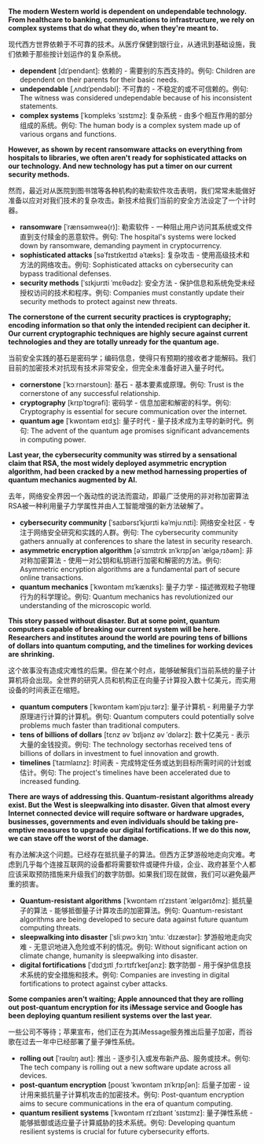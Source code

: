 **The modern Western world is dependent on undependable technology. From healthcare to banking, communications to infrastructure, we rely on complex systems that do what they do, when they're meant to.**

现代西方世界依赖于不可靠的技术。从医疗保健到银行业，从通讯到基础设施，我们依赖于那些按计划运作的复杂系统。

- **dependent** [dɪˈpendənt]: 依赖的 - 需要别的东西支持的。例句: Children are dependent on their parents for their basic needs.
- **undependable** [ˌʌndɪˈpendəbl]: 不可靠的 - 不稳定的或不可信赖的。例句: The witness was considered undependable because of his inconsistent statements.
- **complex systems** [ˈkɒmpleks ˈsɪstɪmz]: 复杂系统 - 由多个相互作用的部分组成的系统。例句: The human body is a complex system made up of various organs and functions.

**However, as shown by recent ransomware attacks on everything from hospitals to libraries, we often aren't ready for sophisticated attacks on our technology. And new technology has put a timer on our current security methods.**

然而，最近对从医院到图书馆等各种机构的勒索软件攻击表明，我们常常未能做好准备以应对对我们技术的复杂攻击。新技术给我们当前的安全方法设定了一个计时器。

- **ransomware** [ˈrænsəmweə(r)]: 勒索软件 - 一种阻止用户访问其系统或文件直到支付赎金的恶意软件。例句: The hospital's systems were locked down by ransomware, demanding payment in cryptocurrency.
- **sophisticated attacks** [səˈfɪstɪkeɪtɪd əˈtæks]: 复杂攻击 - 使用高级技术和方法的网络攻击。例句: Sophisticated attacks on cybersecurity can bypass traditional defenses.
- **security methods** [ˈsɪkjʊrɪti ˈmɛθədz]: 安全方法 - 保护信息和系统免受未经授权访问的技术和程序。例句: Companies must constantly update their security methods to protect against new threats.

**The cornerstone of the current security practices is cryptography; encoding information so that only the intended recipient can decipher it. Our current cryptographic techniques are highly secure against current technologies and they are totally unready for the quantum age.**

当前安全实践的基石是密码学；编码信息，使得只有预期的接收者才能解码。我们目前的加密技术对抗现有技术非常安全，但完全未准备好进入量子时代。

- **cornerstone** [ˈkɔːrnərstoʊn]: 基石 - 基本要素或原理。例句: Trust is the cornerstone of any successful relationship.
- **cryptography** [krɪpˈtɒɡrəfi]: 密码学 - 信息加密和解密的科学。例句: Cryptography is essential for secure communication over the internet.
- **quantum age** [ˈkwɒntəm eɪdʒ]: 量子时代 - 量子技术成为主导的新时代。例句: The advent of the quantum age promises significant advancements in computing power.

**Last year, the cybersecurity community was stirred by a sensational claim that RSA, the most widely deployed asymmetric encryption algorithm, had been cracked by a new method harnessing properties of quantum mechanics augmented by AI.**

去年，网络安全界因一个轰动性的说法而震动，即最广泛使用的非对称加密算法RSA被一种利用量子力学属性并由人工智能增强的新方法破解了。

- **cybersecurity community** [ˈsaɪbərsɪˈkjʊrɪti kəˈmjuːnɪti]: 网络安全社区 - 专注于网络安全研究和实践的人群。例句: The cybersecurity community gathers annually at conferences to share the latest in security research.
- **asymmetric encryption algorithm** [əˈsɪmɪtrɪk ɪnˈkrɪpʃən ˈælɡəˌrɪðəm]: 非对称加密算法 - 使用一对公钥和私钥进行加密和解密的方法。例句: Asymmetric encryption algorithms are a fundamental part of secure online transactions.
- **quantum mechanics** [ˈkwɒntəm mɪˈkænɪks]: 量子力学 - 描述微观粒子物理行为的科学理论。例句: Quantum mechanics has revolutionized our understanding of the microscopic world.

**This story passed without disaster. But at some point, quantum computers capable of breaking our current system will be here. Researchers and institutes around the world are pouring tens of billions of dollars into quantum computing, and the timelines for working devices are shrinking.**

这个故事没有造成灾难性的后果。但在某个时点，能够破解我们当前系统的量子计算机将会出现。全世界的研究人员和机构正在向量子计算投入数十亿美元，而实用设备的时间表正在缩短。

- **quantum computers** [ˈkwɒntəm kəmˈpjuːtərz]: 量子计算机 - 利用量子力学原理进行计算的计算机。例句: Quantum computers could potentially solve problems much faster than traditional computers.
- **tens of billions of dollars** [tɛnz əv ˈbɪljənz əv ˈdɒlərz]: 数十亿美元 - 表示大量的金钱投资。例句: The technology sectorhas received tens of billions of dollars in investment to fuel innovation and growth.
- **timelines** [ˈtaɪmlaɪnz]: 时间表 - 完成特定任务或达到目标所需时间的计划或估计。例句: The project's timelines have been accelerated due to increased funding.

**There are ways of addressing this. Quantum-resistant algorithms already exist. But the West is sleepwalking into disaster. Given that almost every Internet connected device will require software or hardware upgrades, businesses, governments and even individuals should be taking pre-emptive measures to upgrade our digital fortifications. If we do this now, we can stave off the worst of the damage.**

有办法解决这个问题。已经存在抵抗量子的算法。但西方正梦游般地走向灾难。考虑到几乎每个连接互联网的设备都将需要软件或硬件升级，企业、政府甚至个人都应该采取预防措施来升级我们的数字防御。如果我们现在就做，我们可以避免最严重的损害。

- **Quantum-resistant algorithms** [ˈkwɒntəm rɪˈzɪstənt ˈælgərɪðmz]: 抵抗量子的算法 - 能够抵御量子计算攻击的加密算法。例句: Quantum-resistant algorithms are being developed to secure data against future quantum computing threats.
- **sleepwalking into disaster** [ˈsliːpwɔːkɪŋ ˈɪntuː ˈdɪzæstər]: 梦游般地走向灾难 - 无意识地进入危险或不利的情况。例句: Without significant action on climate change, humanity is sleepwalking into disaster.
- **digital fortifications** [ˈdɪdʒɪtl ˌfɔːrtɪfɪˈkeɪʃənz]: 数字防御 - 用于保护信息技术系统的安全措施和技术。例句: Companies are investing in digital fortifications to protect against cyber attacks.

**Some companies aren't waiting; Apple announced that they are rolling out post-quantum encryption for its iMessage service and Google has been deploying quantum resilient systems over the last year.**

一些公司不等待；苹果宣布，他们正在为其iMessage服务推出后量子加密，而谷歌在过去一年中已经部署了量子弹性系统。

- **rolling out** [ˈrəʊlɪŋ aʊt]: 推出 - 逐步引入或发布新产品、服务或技术。例句: The tech company is rolling out a new software update across all devices.
- **post-quantum encryption** [poʊst ˈkwɒntəm ɪnˈkrɪpʃən]: 后量子加密 - 设计用来抵抗量子计算机攻击的加密技术。例句: Post-quantum encryption aims to secure communications in the era of quantum computing.
- **quantum resilient systems** [ˈkwɒntəm rɪˈzɪlɪənt ˈsɪstɪmz]: 量子弹性系统 - 能够抵御或适应量子计算威胁的技术系统。例句: Developing quantum resilient systems is crucial for future cybersecurity efforts.